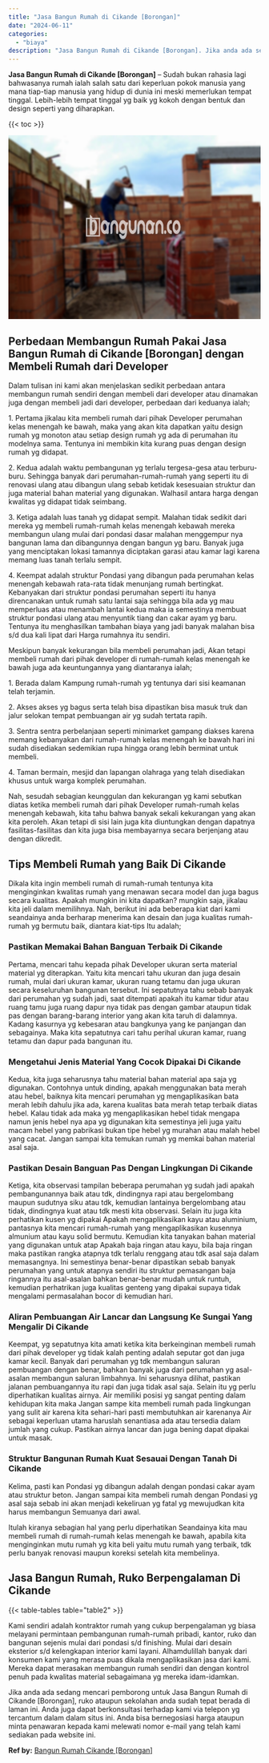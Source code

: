 ```yaml
---
title: "Jasa Bangun Rumah di Cikande [Borongan]"
date: "2024-06-11"
categories: 
  - "biaya"
description: "Jasa Bangun Rumah di Cikande [Borongan]. Jika anda ada sedang mencari pemborong untuk Jasa Bangun Rumah di Cikande [Borongan], ruko ataupun sekolahan anda..."
---
```


**Jasa Bangun Rumah di Cikande \[Borongan\]** – Sudah bukan rahasia lagi bahwasanya rumah ialah salah satu dari keperluan pokok manusia yang mana tiap-tiap manusia yang hidup di dunia ini meski memerlukan tempat tinggal. Lebih-lebih tempat tinggal yg baik yg kokoh dengan bentuk dan design seperti yang diharapkan.

{{< toc >}}

![Jasa Bangun Rumah di Cikande [Borongan]](/images/borong-bangunan-32.png)

## Perbedaan Membangun Rumah Pakai Jasa Bangun Rumah di Cikande \[Borongan\] dengan Membeli Rumah dari Developer

Dalam tulisan ini kami akan menjelaskan sedikit perbedaan antara membangun rumah sendiri dengan membeli dari developer atau dinamakan juga dengan membeli jadi dari developer, perbedaan dari keduanya ialah;

1\. Pertama jikalau kita membeli rumah dari pihak Developer perumahan kelas menengah ke bawah, maka yang akan kita dapatkan yaitu design rumah yg monoton atau setiap design rumah yg ada di perumahan itu modelnya sama. Tentunya ini membikin kita kurang puas dengan design rumah yg didapat.

2\. Kedua adalah waktu pembangunan yg terlalu tergesa-gesa atau terburu-buru. Sehingga banyak dari perumahan-rumah-rumah yang seperti itu di renovasi ulang atau dibangun ulang sebab ketidak kesesuaian struktur dan juga material bahan material yang digunakan. Walhasil antara harga dengan kwalitas yg didapat tidak seimbang.

3\. Ketiga adalah luas tanah yg didapat sempit. Malahan tidak sedikit dari mereka yg membeli rumah-rumah kelas menengah kebawah mereka membangun ulang mulai dari pondasi dasar malahan menggempur nya bangunan lama dan dibangunnya dengan bangun yg baru. Banyak juga yang menciptakan lokasi tamannya diciptakan garasi atau kamar lagi karena memang luas tanah terlalu sempit.

4\. Keempat adalah struktur Pondasi yang dibangun pada perumahan kelas menengah kebawah rata-rata tidak menunjang rumah bertingkat. Kebanyakan dari struktur pondasi perumahan seperti itu hanya direncanakan untuk rumah satu lantai saja sehingga bila ada yg mau memperluas atau menambah lantai kedua maka ia semestinya membuat struktur pondasi ulang atau menyuntik tiang dan cakar ayam yg baru. Tentunya itu menghasilkan tambahan biaya yang jadi banyak malahan bisa s/d dua kali lipat dari Harga rumahnya itu sendiri.

Meskipun banyak kekurangan bila membeli perumahan jadi, Akan tetapi membeli rumah dari pihak developer di rumah-rumah kelas menengah ke bawah juga ada keuntungannya yang diantaranya ialah;

1\. Berada dalam Kampung rumah-rumah yg tentunya dari sisi keamanan telah terjamin.

2\. Akses akses yg bagus serta telah bisa dipastikan bisa masuk truk dan jalur selokan tempat pembuangan air yg sudah tertata rapih.

3\. Sentra sentra perbelanjaan seperti minimarket gampang diakses karena memang kebanyakan dari rumah-rumah kelas menengah ke bawah hari ini sudah disediakan sedemikian rupa hingga orang lebih berminat untuk membeli.

4\. Taman bermain, mesjid dan lapangan olahraga yang telah disediakan khusus untuk warga komplek perumahan.

Nah, sesudah sebagian keunggulan dan kekurangan yg kami sebutkan diatas ketika membeli rumah dari pihak Developer rumah-rumah kelas menengah kebawah, kita tahu bahwa banyak sekali kekurangan yang akan kita peroleh. Akan tetapi di sisi lain juga kita diuntungkan dengan dapatnya fasilitas-fasilitas dan kita juga bisa membayarnya secara berjenjang atau dengan dikredit.

## Tips Membeli Rumah yang Baik Di Cikande

Dikala kita ingin membeli rumah di rumah-rumah tentunya kita menginginkan kwalitas rumah yang menawan secara model dan juga bagus secara kualitas. Apakah mungkin ini kita dapatkan? mungkin saja, jikalau kita jeli dalam memilihnya. Nah, berikut ini ada beberapa kiat dari kami seandainya anda berharap menerima kan desain dan juga kualitas rumah-rumah yg bermutu baik, diantara kiat-tips Itu adalah;

### Pastikan Memakai Bahan Banguan Terbaik Di Cikande

Pertama, mencari tahu kepada pihak Developer ukuran serta material material yg diterapkan. Yaitu kita mencari tahu ukuran dan juga desain rumah, mulai dari ukuran kamar, ukuran ruang tetamu dan juga ukuran secara keseluruhan bangunan tersebut. Ini sepatutnya tahu sebab banyak dari perumahan yg sudah jadi, saat ditempati apakah itu kamar tidur atau ruang tamu juga ruang dapur nya tidak pas dengan gambar ataupun tidak pas dengan barang-barang interior yang akan kita taruh di dalamnya. Kadang kasurnya yg kebesaran atau bangkunya yang ke panjangan dan sebagainya. Maka kita sepatutnya cari tahu perihal ukuran kamar, ruang tetamu dan dapur pada bangunan itu.

### Mengetahui Jenis Material Yang Cocok Dipakai Di Cikande

Kedua, kita juga seharusnya tahu material bahan material apa saja yg digunakan. Contohnya untuk dinding, apakah menggunakan bata merah atau hebel, baiknya kita mencari perumahan yg mengaplikasikan bata merah lebih dahulu jika ada, karena kualitas bata merah tetap terbaik diatas hebel. Kalau tidak ada maka yg mengaplikasikan hebel tidak mengapa namun jenis hebel nya apa yg digunakan kita semestinya jeli juga yaitu macam hebel yang pabrikasi bukan tipe hebel yg murahan atau malah hebel yang cacat. Jangan sampai kita temukan rumah yg memkai bahan material asal saja.

### Pastikan Desain Banguan Pas Dengan Lingkungan Di Cikande

Ketiga, kita observasi tampilan beberapa perumahan yg sudah jadi apakah pembangunannya baik atau tdk, dindingnya rapi atau bergelombang maupun sudutnya siku atau tdk, kemudian lantainya bergelombang atau tidak, dindingnya kuat atau tdk mesti kita observasi. Selain itu juga kita perhatikan kusen yg dipakai Apakah mengaplikasikan kayu atau aluminium, pantasnya kita mencari rumah-rumah yang mengaplikasikan kusennya almunium atau kayu solid bermutu. Kemudian kita tanyakan bahan material yang digunakan untuk atap Apakah baja ringan atau kayu, bila baja ringan maka pastikan rangka atapnya tdk terlalu renggang atau tdk asal saja dalam memasangnya. Ini semestinya benar-benar dipastikan sebab banyak perumahan yang untuk atapnya sendiri itu struktur pemasangan baja ringannya itu asal-asalan bahkan benar-benar mudah untuk runtuh, kemudian perhatrikan juga kualitas genteng yang dipakai supaya tidak mengalami permasalahan bocor di kemudian hari.

### Aliran Pembuangan Air Lancar dan Langsung Ke Sungai Yang Mengalir Di Cikande

Keempat, yg sepatutnya kita amati ketika kita berkeinginan membeli rumah dari pihak developer yg tidak kalah penting adalah seputar got dan juga kamar kecil. Banyak dari perumahan yg tdk membangun saluran pembuangan dengan benar, bahkan banyak juga dari perumahan yg asal-asalan membangun saluran limbahnya. Ini seharusnya dilihat, pastikan jalanan pembuangannya itu rapi dan juga tidak asal saja. Selain itu yg perlu diperhatikan kualitas airnya. Air memiliki posisi yg sangat penting dalam kehidupan kita maka Jangan sampe kita membeli rumah pada lingkungan yang sulit air karena kita sehari-hari pasti membutuhkan air karenanya Air sebagai keperluan utama haruslah senantiasa ada atau tersedia dalam jumlah yang cukup. Pastikan airnya lancar dan juga bening dapat dipakai untuk masak.

### Struktur Bangunan Rumah Kuat Sesauai Dengan Tanah Di Cikande

Kelima, pasti kan Pondasi yg dibangun adalah dengan pondasi cakar ayam atau struktur beton. Jangan sampai kita membeli rumah dengan Pondasi yg asal saja sebab ini akan menjadi kekeliruan yg fatal yg mewujudkan kita harus membangun Semuanya dari awal.

Itulah kiranya sebagian hal yang perlu diperhatikan Seandainya kita mau membeli rumah di rumah-rumah kelas menengah ke bawah, apabila kita menginginkan mutu rumah yg kita beli yaitu mutu rumah yang terbaik, tdk perlu banyak renovasi maupun koreksi setelah kita membelinya.

## Jasa Bangun Rumah, Ruko Berpengalaman Di Cikande

{{< table-tables table="table2" >}}

Kami sendiri adalah kontraktor rumah yang cukup berpengalaman yg biasa melayani permintaan pembangunan rumah-rumah pribadi, kantor, ruko dan bangunan sejenis mulai dari pondasi s/d finishing. Mulai dari desain eksterior s/d kelengkapan interior kami layani. Alhamdulillah banyak dari konsumen kami yang merasa puas dikala mengaplikasikan jasa dari kami. Mereka dapat merasakan membangun rumah sendiri dan dengan kontrol penuh pada kwalitas material sebagaimana yg mereka idam-idamkan.

Jika anda ada sedang mencari pemborong untuk Jasa Bangun Rumah di Cikande \[Borongan\], ruko ataupun sekolahan anda sudah tepat berada di laman ini. Anda juga dapat berkonsultasi terhadap kami via telepon yg tercantum dalam dalam situs ini. Anda bisa bernegosiasi harga ataupun minta penawaran kepada kami melewati nomor e-mail yang telah kami sediakan pada website ini.

**Ref by:** [Bangun Rumah Cikande [Borongan]](https://id.wikipedia.org/wiki/Bangun)
